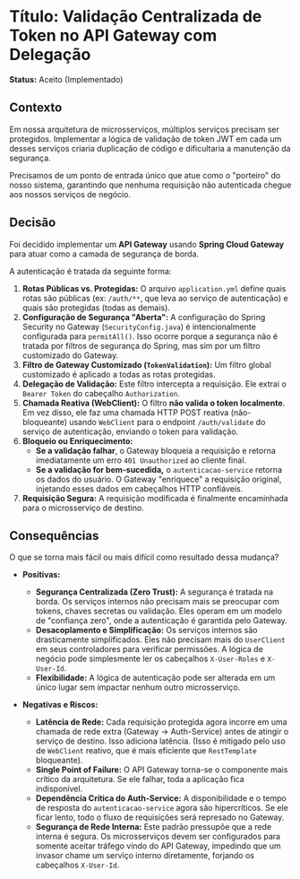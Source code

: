# Título: Validação Centralizada de Token no API Gateway com Delegação

**Status:** Aceito (Implementado)

## Contexto

Em nossa arquitetura de microsserviços, múltiplos serviços precisam ser protegidos. Implementar a lógica de validação de token JWT em cada um desses serviços criaria duplicação de código e dificultaria a manutenção da segurança.

Precisamos de um ponto de entrada único que atue como o "porteiro" do nosso sistema, garantindo que nenhuma requisição não autenticada chegue aos nossos serviços de negócio.

## Decisão

Foi decidido implementar um **API Gateway** usando **Spring Cloud Gateway** para atuar como a camada de segurança de borda.

A autenticação é tratada da seguinte forma:
1.  **Rotas Públicas vs. Protegidas:** O arquivo `application.yml` define quais rotas são públicas (ex: `/auth/**`, que leva ao serviço de autenticação) e quais são protegidas (todas as demais).
2.  **Configuração de Segurança "Aberta":** A configuração do Spring Security no Gateway (`SecurityConfig.java`) é intencionalmente configurada para `permitAll()`. Isso ocorre porque a segurança não é tratada por filtros de segurança do Spring, mas sim por um filtro customizado do Gateway.
3.  **Filtro de Gateway Customizado (`TokenValidation`):** Um filtro global customizado é aplicado a todas as rotas protegidas.
4.  **Delegação de Validação:** Este filtro intercepta a requisição. Ele extrai o `Bearer Token` do cabeçalho `Authorization`.
5.  **Chamada Reativa (WebClient):** O filtro **não valida o token localmente**. Em vez disso, ele faz uma chamada HTTP POST reativa (não-bloqueante) usando `WebClient` para o endpoint `/auth/validate` do serviço de autenticação, enviando o token para validação.
6.  **Bloqueio ou Enriquecimento:**
    * **Se a validação falhar**, o Gateway bloqueia a requisição e retorna imediatamente um erro `401 Unauthorized` ao cliente final.
    * **Se a validação for bem-sucedida,** o `autenticacao-service` retorna os dados do usuário. O Gateway "enriquece" a requisição original, injetando esses dados em cabeçalhos HTTP confiáveis.
7.  **Requisição Segura:** A requisição modificada é finalmente encaminhada para o microsserviço de destino.

## Consequências

O que se torna mais fácil ou mais difícil como resultado dessa mudança?

* **Positivas:**
    * **Segurança Centralizada (Zero Trust):** A segurança é tratada na borda. Os serviços internos não precisam mais se preocupar com tokens, chaves secretas ou validação. Eles operam em um modelo de "confiança zero", onde a autenticação é garantida pelo Gateway.
    * **Desacoplamento e Simplificação:** Os serviços internos são drasticamente simplificados. Eles não precisam mais do `UserClient` em seus controladores para verificar permissões. A lógica de negócio pode simplesmente ler os cabeçalhos `X-User-Roles` e `X-User-Id`.
    * **Flexibilidade:** A lógica de autenticação pode ser alterada em um único lugar sem impactar nenhum outro microsserviço.

* **Negativas e Riscos:**
    * **Latência de Rede:** Cada requisição protegida agora incorre em uma chamada de rede extra (Gateway -> Auth-Service) antes de atingir o serviço de destino. Isso adiciona latência. (Isso é mitigado pelo uso de `WebClient` reativo, que é mais eficiente que `RestTemplate` bloqueante).
    * **Single Point of Failure:** O API Gateway torna-se o componente mais crítico da arquitetura. Se ele falhar, toda a aplicação fica indisponível.
    * **Dependência Crítica do Auth-Service:** A disponibilidade e o tempo de resposta do `autenticacao-service` agora são hipercríticos. Se ele ficar lento, todo o fluxo de requisições será represado no Gateway.
    * **Segurança de Rede Interna:** Este padrão pressupõe que a rede interna é segura. Os microsserviços devem ser configurados para somente aceitar tráfego vindo do API Gateway, impedindo que um invasor chame um serviço interno diretamente, forjando os cabeçalhos `X-User-Id`.